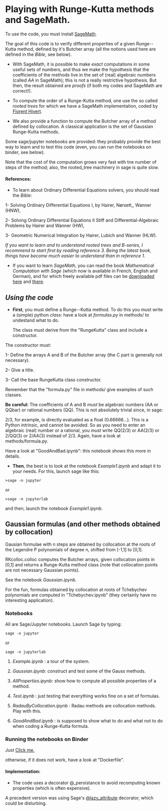 

# Playing with Runge-Kutta methods and SageMath. #

To use the code, you must install [SageMath](http://www.sagemath.org/).

The goal of this code is to verify different properties of a given Runge--Kutta method, defined by it's Butcher array (all the notions used here are defined in the _Bible_, see below).

* With SageMath, it is possible  to make *exact* computations in some
  useful sets of numbers, and thus we make the hypothesis that the
  coefficients of the methods live in the set of (real) algebraic
  numbers (called *AA* in SageMath); this is not a really restrictive
  hypothesis. But then, the result obtained are  *proofs* (if both my
  codes and SageMath are correct!). 

* To compute the order of a Runge-Kutta method, one use the so called
  _rooted_ _trees_ for which we have a SageMath implementation, coded
  by [Florent
  Hivert](http://doc.sagemath.org/html/en/reference/combinat/sage/combinat/rooted_tree.html). 

* We also provide a function to compute the Butcher array of a method
  defined by collocation. A classical application is the set of
  Gaussian Runge-Kutta methods. 

Some sage/jupyter notebooks are provided: they probably provide  the
best way to learn and to test this code (even, you can run the
notebooks on binder, see below). 

Note that the cost of the computation grows very fast with tne
number of steps of the method; also, the rooted_tree machinery in
sage is quite slow.

#### References: ####

* To learn about Ordinary Differential Equations solvers, you should read the
_Bible_:

1-   Solving Ordinary Differential Equations I, by Hairer, Nørsett,,
Wanner (HNW),

2-   Solving Ordinary Differential Equations II Stiff and Differential-Algebraic
         Problems by Hairer and Wanner (HW),
		 
3-   Geometric Numerical Integration by Hairer, Lubich and Wanner (HLW).

_If you want to learn and to understand rooted trees and B-series, I
recommend to start first by reading reference 3. Being the latest
book, things have become much easier to understand than in reference
1._   

* If you want to learn _SageMath_, you can read the book _Mathematical Computation
with Sage_ (which now is available in French, English and German), and
for which freely available pdf files can be [downloaded
here](https://members.loria.fr/PZimmermann/sagebook/english.html) and
[there](http://sagebook.gforge.inria.fr/). 


## _Using the code_ 

* __First__, you must define a Runge--Kutta method. To do this you
  must write a (simple) python _class_: have a look at _formulas.py_
  in methods/ to undestand what to do.

	The class must derive from the "RungeKutta" class and  include a
    constructor. 

The constructor must:


1- Define the arrays A and B of the Butcher array (the C part is generally
    not necessary). 
  
2- Give a title.

3-  Call the  base RungeKutta class constructor.

Remember that the  "formula.py" file in methods/ give  examples of such classes.

__Be careful:__ The coefficients of A and B *must* be algebraic numbers
(AA or QQbar) or rational numbers (QQ). This is not absolutely trivial
since, in sage:

2/3, for example, is directly evaluated as a float (0.66666...). This
is a Python intrinsic, and cannot be avoided. So as you need to enter
an algebraic (real) number or a rational, you _must_ write QQ(2/3) or
AA(2/3) or 2/QQ(3) or 2/AA(3) instead of 2/3. Again, have a look at
methods/formula.py.

Have a look at "GoodAndBad.ipynb": this notebook shows this more in
details.


* __Then__, the best is to look at the notebook _Example1.ipynb_ and
  adapt it to your needs. For this, launch sage like this:

`>sage -n jupyter`

or

`>sage -n jupyterlab` 

and then, launch the notebook _Exemple1.ipynb_.



## Gaussian formulas (and other methods obtained by collocation) ##

Gausian formulae with n steps are obtained by collocation at the roots of the Legendre P polynomials of degree n, shifted from [-1,1] to [0,1].

RKcolloc.colloc computes the Butcher arrays, given collocation points
in [0,1] and returns a Runge-Kutta method class  (note that
collocation points are not necessary Gaussian points). 

See the notebook _Gaussian.ipynb._

For the fun, formulas obtained by collocation at roots of Tchebychev
polynomials are computed in "Tchebychev.ipynb" (they certainly have
no interesting application).


### Notebooks ###

All are Sage/Jupyter notebooks. Launch Sage by typing:

`sage -n jupyter`

or

`sage -n jupyterlab`

1. _Example.ipynb_ :  a tour of the system.

2. _Gaussian.ipynb_:  construct and test some of the Gauss methods.

3. _AllProperties.ipynb_: show how to compute all possible properties of a method.

4. _Test.ipynb_ : just testing that everything works fine on a set of formulas.

5. _RadauByCollocation.ipynb_ : Radau methods are collocation methods. Play with this.

6. _GoodAndBad.ipynb_ : is supposed to show what to do and what not to
   do when coding a Runge-Kutta formula.

### Running the notebooks on Binder ###
Just 
[Click me.](https://mybinder.org/v2/gh/Thierry-Dumont/RKkit/315376e77071abff5ab16ab9f6ecba52a3c359e0)

otherwise, if it does not work, have a look at  "Dockerfile".

#### Implementation: ####

* The code uses a decorator @_persistance to avoid recomputing known properties (which is often expensive).

A precedent version was using  Sage's
[@lazy_attribute](http://doc.sagemath.org/html/en/reference/misc/sage/misc/lazy_attribute.html) decorator, which could be disturbing.
